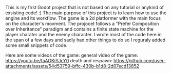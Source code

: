 This is my first Godot project that is not based on any tutorial or anykind of exsisting code! :) 
The main purpose of this project is to learn how to use the engine and its workflow.
The game is a 2d platformer with the main focus on the character's movment. 
The projocet follows a "Prefer Composition over Inheritance" paradigm and contains a finite state machine for the player charater and the enemy character.
I wrote most of the code here in the span of a few days and sadly had other things to do so I reguraly added some small snippets of code.

Here are some videos of the game: 
  general video of the game: https://youtu.be/faAOKjYJcY0
  death and respawn: https://github.com/user-attachments/assets/54d53759-bffc-430b-b1d8-2d07ecd13852

